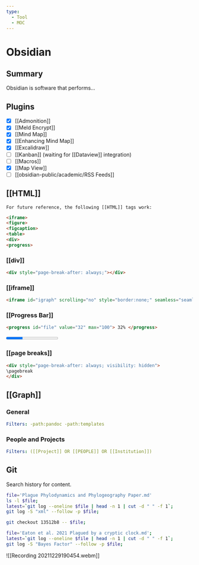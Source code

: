 ```yaml
---
type:
  - Tool
  - MOC
---
```


# Obsidian

## Summary

Obsidian is software that performs...

## Plugins

- [x] [[Admonition]]
- [x] [[Meld Encrypt]]
- [x] [[Mind Map]]
- [x] [[Enhancing Mind Map]]
- [x] [[Excalidraw]]
- [ ] [[Kanban]] (waiting for [[Dataview]] integration)
- [ ] [[Macros]]
- [x] [[Map View]]
- [ ] [[obsidian-public/academic/RSS Feeds]]

## [[HTML]]

	For future reference, the following [[HTML]] tags work:

```html
<iframe>
<figure>
<figcaption>
<table>
<div>
<progress>
```

### [[div]]

```html
<div style="page-break-after: always;"></div>
```

### [[iframe]]

```html
<iframe id="igraph" scrolling="no" style="border:none;" seamless="seamless" src="https://chart-studio.plotly.com/~ktmeaton/41.embed" height="540px" width=900px ></iframe>
```

### [[Progress Bar]]

```html
<progress id="file" value="32" max="100"> 32% </progress>
```
<progress id="file" value="32" max="100"> 32% </progress>

### [[page breaks]]

```html
<div style="page-break-after: always; visibility: hidden">
\pagebreak
</div>
```

## [[Graph]]

### General

```yaml
Filters: -path:pandoc -path:templates
```

### People and Projects

```yaml
Filters: ([[Project]] OR [[PEOPLE]] OR [[Institution]])
```
## Git

Search history for content.

```bash
file='Plague Phylodynamics and Phylogeography Paper.md'
ls -l $file;
latest=`git log --oneline $file | head -n 1 | cut -d " " -f 1`;
git log -S "xml" --follow -p $file;

git checkout 13512b8 -- $file;
```

```bash
file='Eaton et al. 2021 Plagued by a cryptic clock.md';
latest=`git log --oneline $file | head -n 1 | cut -d " " -f 1`;
git log -S "Bayes Factor" --follow -p $file;
```
![[Recording 20211229190454.webm]]
